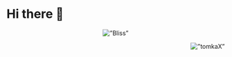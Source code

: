# Hi there 👋

<p align="center">
  <img src="https://www.screamhorrormag.com/wp-content/uploads/2019/08/New-Trailer-for-Bliss.png" alt=”Bliss” />
</p>

<p align="right">
  <img src="https://komarev.com/ghpvc/?username=Inigoliz&color=orange&style=flat-square&label=VISITOR+COUNT" alt=”tomkaX” />
</p>



<!--
<p align="center">
  <img src="https://c.tenor.com/xuFoluWMaAoAAAAC/tenor.gif" alt=”Fire” />
</p>

**Inigoliz/Inigoliz** is a ✨ _special_ ✨ repository because its `README.md` (this file) appears on your GitHub profile.

Here are some ideas to get you started:

- 🔭 I’m currently working on ...
- 🌱 I’m currently learning ...
- 👯 I’m looking to collaborate on ...
- 🤔 I’m looking for help with ...
- 💬 Ask me about ...
- 📫 How to reach me: ...
- 😄 Pronouns: ...
- ⚡ Fun fact: ...
-->
